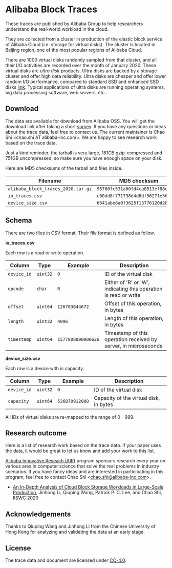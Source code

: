 # Alibaba Block Traces

These traces are published by Alibaba Group to help researchers understand the real-world workload in the cloud.

They are collected from a cluster in production of the elastic block service of Alibaba Cloud (i.e. storage for virtual disks).  The cluster is located in Beijing region, one of the most popular regions of Alibaba Cloud.

There are 1000 virtual disks randomly sampled from that cluster, and all their I/O activities are recorded over the month of January 2020.  These virtual disks are *ultra disk* products.  Ultra disks are backed by a storage cluster and offer high data reliability.  Ultra disks are cheaper and offer lower random I/O performance, compared to standard SSD and enhanced SSD disks [link](https://www.alibabacloud.com/help/doc-detail/25383.htm).  Typical applications of ultra disks are running operating systems, big data processing software, web servers, etc..

## Download

The data are available for download from Alibaba OSS.  You will get the download link after taking a short [survey](https://yida.alibaba-inc.com/o/alibaba_block_traces_2020_survey).  If you have any questions or ideas about the trace data, feel free to contact us.  The current maintainer is Chao Shi \<chao.shi AT alibaba-inc.com\>.  We are happy to see research work based on the trace data.

Just a kind reminder, the tarball is very large, 181GB gzip-compressed and 751GB uncompressed, so make sure you have enough space on your disk.

Here are MD5 checksums of the tarball and files inside.

Filename                           | MD5 checksum
-----------------------------------|---------------
`alibaba_block_traces_2020.tar.gz` | `95780fc531a60fd4ca0513ef88ef469c`
`io_traces.csv`                    | `c60dd8f771738d4d8df56271e56dd308`
`device_size.csv`                  | `6641abe8a0f3625f13776120d2884e84`

## Schema

There are two files in CSV format.  Their file format is defined as follow.

**io\_traces.csv**

Each row is a read or write operation.

Column      | Type     | Example            | Description
------------|----------|--------------------|-----------------------
`device_id` | `uint32` | `0`                | ID of the virtual disk
`opcode`    | `char`   | `R`                | Either of 'R' or 'W', indicating this operation is read or write
`offset`    | `uint64` | `126703644672`     | Offset of this operation, in bytes
`length`    | `uint32` | `4096`             | Length of this operation, in bytes
`timestamp` | `uint64` | `1577808000000626` | Timestamp of this operation received by server, in microseconds

**device\_size.csv**

Each row is a device with is capacity.

Column      | Type     | Example        | Description
------------|----------|----------------|------------------------------------------
`device_id` | `uint32` | `0`            | ID of the virtual disk
`capacity`  | `uint64` | `536870912000` | Capacity of the virtual disk, in bytes

All IDs of virtual disks are re-mapped to the range of 0 - 999.

## Research outcome

Here is a list of research work based on the trace data.  If your paper uses the data, it would be great to let us know and add your work to this list.

[Alibaba Innovative Reseach (AIR)](https://damo.alibaba.com/air/) program sponsors research every year on various area in computer science that solve the real problems in industry scenarios.  If you have fancy ideas and are interested in participating in this program, feel free to contact Chao Shi \<chao.shi@alibaba-inc.com\>.

* [An In-Depth Analysis of Cloud Block Storage Workloads in Large-Scale Production](http://www.cse.cuhk.edu.hk/~pclee/www/pubs/iiswc20.pdf), Jinhong Li, Qiuping Wang, Patrick P. C. Lee, and Chao Shi, IISWC 2020

## Acknowledgements

Thanks to Qiuping Wang and Jinhong Li from the Chinese University of Hong Kong for analyzing and validating the data at an early stage.

## License

The trace data and document are licensed under [CC-4.0](https://creativecommons.org/licenses/by/4.0/).

